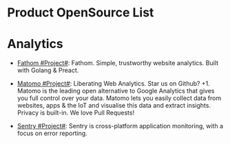 # Product OpenSource List

# Analytics

- [Fathom #Project#](https://github.com/usefathom/fathom): Fathom. Simple, trustworthy website analytics. Built with Golang & Preact.

- [Matomo #Project#](https://github.com/matomo-org/matomo): Liberating Web Analytics. Star us on Github? +1. Matomo is the leading open alternative to Google Analytics that gives you full control over your data. Matomo lets you easily collect data from websites, apps & the IoT and visualise this data and extract insights. Privacy is built-in. We love Pull Requests!

- [Sentry #Project#](https://github.com/getsentry/sentry): Sentry is cross-platform application monitoring, with a focus on error reporting.
